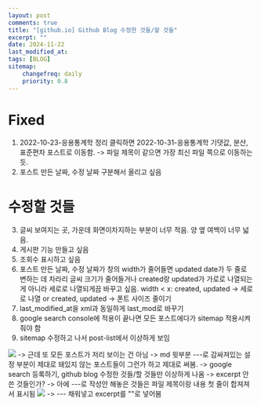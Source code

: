 ```yaml
---
layout: post
comments: true
title: "[github.io] Github Blog 수정한 것들/할 것들"
excerpt: ""
date: 2024-11-22
last_modified_at: 
tags: [BLOG]
sitemap:
    changefreq: daily
    priority: 0.8
---
```


# Fixed
1. 2022-10-23-응용통계학 정리 클릭하면 2022-10-31-응용통계학 기댓값, 분산, 표준편차 포스트로 이동함.
    -> 파일 제목이 같으면 가장 최신 파일 쪽으로 이동하는 듯.
1. 포스트 만든 날짜, 수정 날짜 구분해서 올리고 싶음

# 수정할 것들
3. 글씨 보여지는 곳, 가운데 화면이차지하는 부분이 너무 적음. 양 옆 여백이 너무 넓음.
5. 게시판 기능 만들고 싶음
7. 조회수 표시하고 싶음
8. 포스트 만든 날짜, 수정 날짜가 창의 width가 줄어들면 updated date가 두 줄로 변하는 데 차라리 글씨 크기가 줄어들거나 created랑 updated가 가로로 나열되는 게 아니라 세로로 나열되게끔 바꾸고 싶음.
width < x:
    created, updated -> 세로로 나열
    or
    created, updated -> 폰트 사이즈 줄이기
9. last_modified_at을 xml과 동일하게 last_mod로 바꾸기
10. google search console에 적용이 끝나면 모든 포스트에다가 sitemap 적용시켜줘야 함
11. sitemap 수정하고 나서 post-list에서 이상하게 보임
<img src = "https://cdn.jsdelivr.net/gh/aliquis-facio/aliquis-facio.github.io@master/_image/2024-11-22-3.png?raw=true">
-> 근데 또 모든 포스트가 저리 보이는 건 아님
-> md 윗부분 ---로 감싸져있는 설정 부분이 제대로 돼있지 않는 포스트들이 그런가 하고 제대로 써봄.
-> google search 등록하기, github blog 수정한 것들/할 것들만 이상하게 나옴
-> excerpt 안 쓴 것들인가?
-> 아에 ---로 작성안 해놓은 것들은 파일 제목이랑 내용 첫 줄이 합져져서 표시됨
<img src = "https://cdn.jsdelivr.net/gh/aliquis-facio/aliquis-facio.github.io@master/_image/2024-11-22-4.png?raw=true">
-> --- 채워넣고 excerpt를 ""로 넣어봄